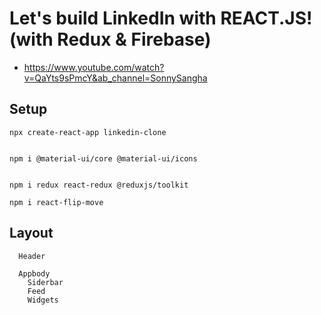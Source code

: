 # Let's build LinkedIn with REACT.JS! (with Redux & Firebase)
- https://www.youtube.com/watch?v=QaYts9sPmcY&ab_channel=SonnySangha






## Setup
```
npx create-react-app linkedin-clone


npm i @material-ui/core @material-ui/icons


npm i redux react-redux @reduxjs/toolkit

npm i react-flip-move
```


## Layout
```
  Header

  Appbody
    Siderbar
    Feed
    Widgets
```